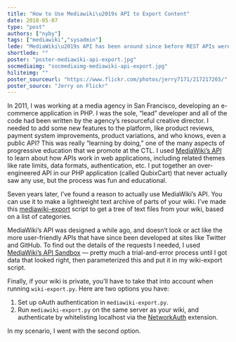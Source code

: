```yaml
---
title: "How to Use Mediawiki\u2019s API to Export Content"
date: 2018-05-07
type: "post"
authors: ["nyby"]
tags: ["mediawiki","sysadmin"]
lede: "MediaWiki\u2019s API has been around since before REST APIs were commonplace. So it\u2019s a little idiosyncratic, but still useful and flexible."
shortlede: ""
poster: "poster-mediawiki-api-export.jpg"
socmediaimg: "socmediaimg-mediawiki-api-export.jpg"
hiliteimg: ""
poster_sourceurl: "https://www.flickr.com/photos/jerry7171/217217265/"
poster_source: "Jerry on Flickr"
---
```


In 2011, I was working at a media agency in San Francisco, developing
an e-commerce application in PHP. I was the sole, “lead” developer
and all of the code had been written by the agency’s resourceful
creative director. I needed to add some new features to the platform,
like product reviews, payment system improvements, product
variations, and who knows, even a public API? This was really
“learning by doing,” one of the many aspects of progressive education
that we promote at the CTL. I used
[MediaWiki’s API](https://www.mediawiki.org/wiki/API:Main_page)
to learn about how APIs work in web applications, including related themes like
rate limits, data formats, authentication, etc. I put together an
over-engineered API in our PHP application (called QubixCart) that
never actually saw any use, but the process was fun and educational.

Seven years later, I’ve found a reason to actually use MediaWiki’s
API. You can use it to make a lightweight text archive of parts of
your wiki. I’ve made this
[mediawiki-export](https://github.com/nikolas/mediawiki-export)
script to get a tree of text files from your wiki, based on a list of
categories.

MediaWiki’s API was designed a while ago, and doesn’t look or act like
the more user-friendly APIs that have since been developed at sites
like Twitter and GitHub. To find out the details of the requests I
needed, I used
[MediaWiki’s API Sandbox](https://www.mediawiki.org/wiki/Special:ApiSandbox)
— pretty much a trial-and-error process until I got data that looked right,
then parameterized this and put it in my wiki-export script.

Finally, if your wiki is private, you’ll have to take that into
account when running `wiki-export.py`. Here are two options you have:

1. Set up oAuth authentication in `mediawiki-export.py`.
2. Run `mediawiki-export.py` on the same server as your wiki, and authenticate by
whitelisting localhost via the
  [NetworkAuth](https://www.mediawiki.org/wiki/Extension:NetworkAuth)
  extension.

In my scenario, I went with the second option.
